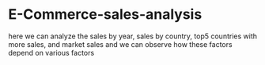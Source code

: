 # E-Commerce-sales-analysis
here we can analyze the sales by year, sales by country, top5 countries with more sales, and market sales and we can observe how these factors depend on various factors
